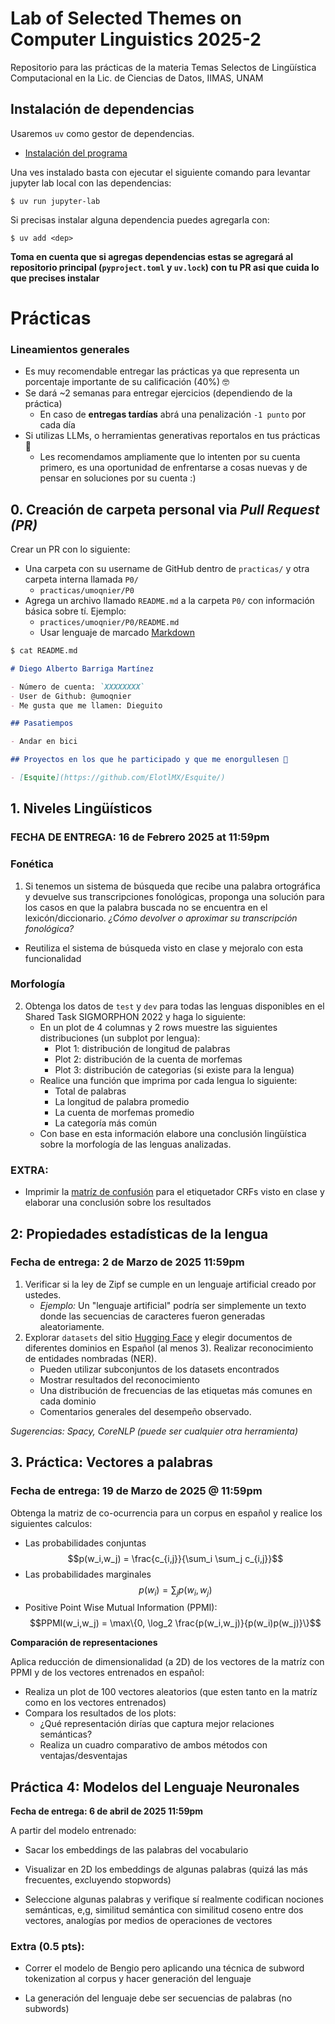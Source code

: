 # Lab of Selected Themes on Computer Linguistics 2025-2

Repositorio para las prácticas de la materia Temas Selectos de Lingüística
Computacional en la Lic. de Ciencias de Datos, IIMAS, UNAM

## Instalación de dependencias

Usaremos `uv` como gestor de dependencias.

- [Instalación del programa](https://docs.astral.sh/uv/getting-started/installation/)

Una ves instalado basta con ejecutar el siguiente comando para levantar jupyter lab local con las dependencias:

```shell
$ uv run jupyter-lab
```

Si precisas instalar alguna dependencia puedes agregarla con:

```shell
$ uv add <dep>
```

**Toma en cuenta que si agregas dependencias estas se agregará al repositorio
principal (`pyproject.toml` y `uv.lock`) con tu PR asi que cuida lo que
precises instalar**

# Prácticas

### Lineamientos generales

- Es muy recomendable entregar las prácticas ya que representa un porcentaje
importante de su calificación (40%) 🤓
- Se dará ~2 semanas para entregar ejercicios (dependiendo de la práctica)
    - En caso de **entregas tardías** abrá una penalización `-1 punto` por cada día
- Si utilizas LLMs, o herramientas generativas reportalos en tus prácticas 🧙
  - Les recomendamos ampliamente que lo intenten por su cuenta primero, es una
  oportunidad de enfrentarse a cosas nuevas y de pensar en soluciones por su
  cuenta :)

## 0. Creación de carpeta personal via *Pull Request (PR)*

Crear un PR con lo siguiente:

- Una carpeta con su username de GitHub dentro de `practicas/` y otra carpeta interna llamada `P0/`
    - `practicas/umoqnier/P0`
- Agrega un archivo llamado `README.md` a la carpeta `P0/` con información básica sobre tí. Ejemplo:
    - `practices/umoqnier/P0/README.md`
    - Usar lenguaje de marcado [Markdown](https://docs.github.com/es/get-started/writing-on-github/getting-started-with-writing-and-formatting-on-github/basic-writing-and-formatting-syntax)

```markdown
$ cat README.md

# Diego Alberto Barriga Martínez

- Número de cuenta: `XXXXXXXX`
- User de Github: @umoqnier
- Me gusta que me llamen: Dieguito

## Pasatiempos

- Andar en bici

## Proyectos en los que he participado y que me enorgullesen 🖤

- [Esquite](https://github.com/ElotlMX/Esquite/)
```

## 1. Niveles Lingüísticos

### FECHA DE ENTREGA: 16 de Febrero 2025 at 11:59pm

### Fonética

1. Si tenemos un sistema de búsqueda que recibe una palabra ortográfica y devuelve sus transcripciones fonológicas, proponga una solución para los casos en que la palabra buscada no se encuentra en el lexicón/diccionario. *¿Cómo devolver o aproximar su transcripción fonológica?*
  - Reutiliza el sistema de búsqueda visto en clase y mejoralo con esta funcionalidad

### Morfología

2. Obtenga los datos de `test` y `dev` para todas las lenguas disponibles en el Shared Task SIGMORPHON 2022 y haga lo siguiente:
    - En un plot de 4 columnas y 2 rows muestre las siguientes distribuciones (un subplot por lengua):
        - Plot 1: distribución de longitud de palabras
        - Plot 2: distribución de la cuenta de morfemas
        - Plot 3: distribución de categorias (si existe para la lengua)
    - Realice una función que imprima por cada lengua lo siguiente:
        - Total de palabras
        - La longitud de palabra promedio
        - La cuenta de morfemas promedio
        - La categoría más común
    - Con base en esta información elabore una conclusión lingüística sobre la morfología de las lenguas analizadas.
    
### EXTRA:

- Imprimir la [matríz de confusión](https://en.wikipedia.org/wiki/Confusion_matrix) para el etiquetador CRFs visto en clase y elaborar una conclusión sobre los resultados

## 2: Propiedades estadísticas de la lengua

### Fecha de entrega: 2 de Marzo de 2025 11:59pm

1. Verificar si la ley de Zipf se cumple en un lenguaje artificial creado por ustedes.
    - *Ejemplo:* Un "lenguaje artificial" podría ser simplemente un texto donde las secuencias de caracteres fueron generadas aleatoriamente.
2. Explorar `datasets` del sitio [Hugging Face](https://huggingface.co/datasets) y elegir documentos de diferentes dominios en Español (al menos 3). Realizar reconocimiento de entidades nombradas (NER).
    - Pueden utilizar subconjuntos de los datasets encontrados
    - Mostrar resultados del reconocimiento
    - Una distribución de frecuencias de las etiquetas más comunes en cada dominio
    - Comentarios generales del desempeño observado.

*Sugerencias: Spacy, CoreNLP (puede ser cualquier otra herramienta)*

## 3. Práctica: Vectores a palabras

### Fecha de entrega: 19 de Marzo de 2025 @ 11:59pm

Obtenga la matriz de co-ocurrencia para un corpus en español y realice los siguientes calculos:
- Las probabilidades conjuntas
$$p(w_i,w_j) = \frac{c_{i,j}}{\sum_i \sum_j c_{i,j}}$$
- Las probabilidades marginales
$$p(w_i) = \sum_j p(w_i,w_j)$$
- Positive Point Wise Mutual Information (PPMI):
$$PPMI(w_i,w_j) = \max\{0, \log_2 \frac{p(w_i,w_j)}{p(w_i)p(w_j)}\}$$

**Comparación de representaciones**

Aplica reducción de dimensionalidad (a 2D) de los vectores de la matríz con PPMI y de los vectores entrenados en español:

- Realiza un plot de 100 vectores aleatorios (que esten tanto en la matríz como en los vectores entrenados)
- Compara los resultados de los plots:
    - ¿Qué representación dirías que captura mejor relaciones semánticas?
    - Realiza un cuadro comparativo de ambos métodos con ventajas/desventajas

## Práctica 4: Modelos del Lenguaje Neuronales

**Fecha de entrega: 6 de abril de 2025 11:59pm**

A partir del modelo entrenado:

- Sacar los embeddings de las palabras del vocabulario

- Visualizar en 2D los embeddings de algunas palabras (quizá las más frecuentes, excluyendo stopwords)

- Seleccione algunas palabras y verifique sí realmente codifican nociones semánticas, e,g, similitud semántica con similitud coseno entre dos vectores, analogías por medios de operaciones de vectores

### Extra (0.5 pts):

- Correr el modelo de Bengio pero aplicando una técnica de subword tokenization al corpus y hacer generación del lenguaje

- La generación del lenguaje debe ser secuencias de palabras (no subwords)
